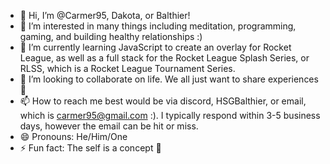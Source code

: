 - 👋 Hi, I’m @Carmer95, Dakota, or Balthier!
- 👀 I’m interested in many things including meditation, programming, gaming, and building healthy relationships :)
- 🌱 I’m currently learning JavaScript to create an overlay for Rocket League, as well as a full stack for the Rocket League Splash Series, or RLSS, which is a Rocket League Tournament Series.
- 💞️ I’m looking to collaborate on life. We all just want to share experiences 💚
- 📫 How to reach me best would be via discord, HSGBalthier, or email, which is carmer95@gmail.com :). I typically respond within 3-5 business days, however the email can be hit or miss.
- 😄 Pronouns: He/Him/One
- ⚡ Fun fact: The self is a concept 💚

<!---
Carmer95/Carmer95 is a ✨ special ✨ repository because its `README.md` (this file) appears on your GitHub profile.
You can click the Preview link to take a look at your changes.
--->
